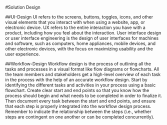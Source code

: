 #Solution Design

##UI-Design
UI refers to the screens, buttons, toggles, icons, and other visual elements that you interact with when using a website, app, or electronic device. UX refers to the entire interaction you have with a product, including how you feel about the interaction.
User interface design or user interface engineering is the design of user interfaces for machines and software, such as computers, home appliances, mobile devices, and other electronic devices, with the focus on maximizing usability and the user experience.

##Workflow-Design
Workflow design is the process of outlining all the tasks and processes in a visual format like flow diagrams or flowcharts. All the team members and stakeholders get a high-level overview of each task in the process with the help of an accurate workflow design.
Start by identifying the different tasks and activities in your process using a basic flowchart. Create clear start and end points so that you know how the process should begin and what needs to be completed in order to finalize it. Then document every task between the start and end points, and ensure that each step is properly integrated into the workflow design process. Remember to indicate the relationship between the steps (i.e., whether steps are contingent on one another or can be completed concurrently).